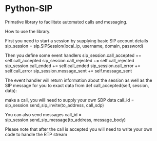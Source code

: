 # Python-SIP
Primative library to facilitate automated calls and messaging.

How to use the library.

First you need to start a session by supplying basic SIP account details
sip_session = sip.SIPSession(local_ip, username, domain, password)

Then you define some event handlers
sip_session.call_accepted += self.call_accepted
sip_session.call_rejected += self.call_rejected
sip_session.call_ended += self.call_ended
sip_session.call_error += self.call_error
sip_session.message_sent += self.message_sent

The event handler will return information about the session as well as the SIP message for you to exact data from
def call_accepted(self, session, data):

make a call, you will need to supply your own SDP data
call_id = sip_session.send_sip_invite(to_address, call_sdp)

You can also send messages
call_id = sip_session.send_sip_message(to_address, message_body)

Please note that after the call is accepted you will need to write your own code to handle the RTP stream